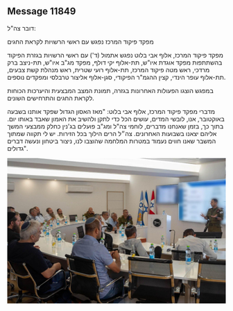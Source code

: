 ## Message 11849

דובר צה"ל:

מפקד פיקוד המרכז נפגש עם ראשי הרשויות לקראת החגים

מפקד פיקוד המרכז, אלוף אבי בלוט נפגש אתמול (ד') עם ראשי הרשויות בגזרת הפיקוד בהשתתפות מפקד אוגדת איו"ש, תת-אלוף יקי דולף, מפקד מג"ב איו"ש, תת-ניצב ברק מרדכי, ראש מטה פיקוד המרכז, תת-אלוף רועי שטרית, ראש מנהלת קשת צבעים, תת-אלוף עופר הינדי, קצין ההגמ"ר הפיקודי, סגן-אלוף אליצור טרבלסי ומפקדים נוספים.

במפגש הוצגו הפעולות האחרונות בגזרה, תמונת המצב המבצעית והיערכות הכוחות לקראת החגים והתרחישים השונים.

מדברי מפקד פיקוד המרכז, אלוף אבי בלוט: "מאז האסון הגדול שפקד אותנו בשבעה באוקטובר, אנו, לובשי המדים, עושים הכל כדי לתקן ולהשיב את האמון שאבד באותו יום. בתוך כך, בזמן שאנחנו מדברים, לוחמי צה"ל ומג"ב פועלים בג'נין כחלק ממבצעי המשך אליהם יצאנו בשבועות האחרונים. צה״ל הרים הילוך בכל הזירות. יש לי תקווה שמתוך המשבר שאנו חווים נעמוד במטרות המלחמה שהוצבו לנו, ניצור ביטחון ונעשה דברים גדולים".

![Photo](11849/11849_photo.jpg)
